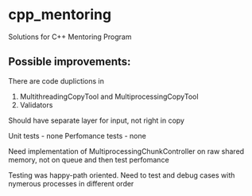 # cpp_mentoring
Solutions for C++ Mentoring Program

## Possible improvements:

There are code duplictions in 
1) MultithreadingCopyTool and MultiprocessingCopyTool
2) Validators

Should have separate layer for input, not right in copy

Unit tests - none
Perfomance tests - none

Need implementation of MultiprocessingChunkController on raw shared memory, not on queue and then test perfomance

Testing was happy-path oriented. Need to test and debug cases with nymerous processes in different order
